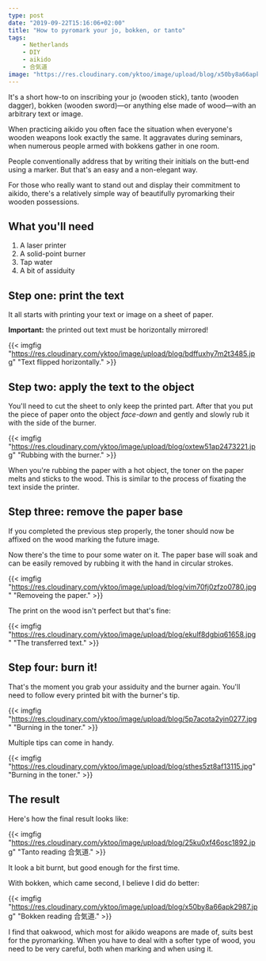 ```yaml
---
type: post
date: "2019-09-22T15:16:06+02:00"
title: "How to pyromark your jo, bokken, or tanto"
tags:
    - Netherlands
    - DIY
    - aikido
    - 合気道
image: "https://res.cloudinary.com/yktoo/image/upload/blog/x50by8a66apk2987.jpg"
---
```


It's a short how-to on inscribing your jo (wooden stick), tanto (wooden dagger), bokken (wooden sword)—or anything else made of wood—with an arbitrary text or image.

<!--more-->

When practicing aikido you often face the situation when everyone's wooden weapons look exactly the same. It aggravates during seminars, when numerous people armed with bokkens gather in one room.

People conventionally address that by writing their initials on the butt-end using a marker. But that's an easy and a non-elegant way.

For those who really want to stand out and display their commitment to aikido, there's a relatively simple way of beautifully pyromarking their wooden possessions.

## What you'll need

1. A laser printer
2. A solid-point burner
3. Tap water
4. A bit of assiduity

## Step one: print the text

It all starts with printing your text or image on a sheet of paper.

**Important:** the printed out text must be horizontally mirrored!

{{< imgfig "https://res.cloudinary.com/yktoo/image/upload/blog/bdffuxhy7m2t3485.jpg" "Text flipped horizontally." >}}

## Step two: apply the text to the object

You'll need to cut the sheet to only keep the printed part. After that you put the piece of paper onto the object *face-down* and gently and slowly rub it with the side of the burner.

{{< imgfig "https://res.cloudinary.com/yktoo/image/upload/blog/oxtew51ap2473221.jpg" "Rubbing with the burner." >}}

When you're rubbing the paper with a hot object, the toner on the paper melts and sticks to the wood. This is similar to the process of fixating the text inside the printer.

## Step three: remove the paper base

If you completed the previous step properly, the toner should now be affixed on the wood marking the future image.

Now there's the time to pour some water on it. The paper base will soak and can be easily removed by rubbing it with the hand in circular strokes.

{{< imgfig "https://res.cloudinary.com/yktoo/image/upload/blog/vim70fj0zfzo0780.jpg" "Removeing the paper." >}}

The print on the wood isn't perfect but that's fine:

{{< imgfig "https://res.cloudinary.com/yktoo/image/upload/blog/ekulf8dgbiq61658.jpg" "The transferred text." >}}

## Step four: burn it!

That's the moment you grab your assiduity and the burner again. You'll need to follow every printed bit with the burner's tip.

{{< imgfig "https://res.cloudinary.com/yktoo/image/upload/blog/5p7acota2yin0277.jpg" "Burning in the toner." >}}

Multiple tips can come in handy.

{{< imgfig "https://res.cloudinary.com/yktoo/image/upload/blog/sthes5zt8af13115.jpg" "Burning in the toner." >}}

## The result

Here's how the final result looks like:

{{< imgfig "https://res.cloudinary.com/yktoo/image/upload/blog/25ku0xf46osc1892.jpg" "Tanto reading 合気道." >}}

It look a bit burnt, but good enough for the first time.

With bokken, which came second, I believe I did do better:

{{< imgfig "https://res.cloudinary.com/yktoo/image/upload/blog/x50by8a66apk2987.jpg" "Bokken reading 合気道." >}}

I find that oakwood, which most for aikido weapons are made of, suits best for the pyromarking. When you have to deal with a softer type of wood, you need to be very careful, both when marking and when using it.